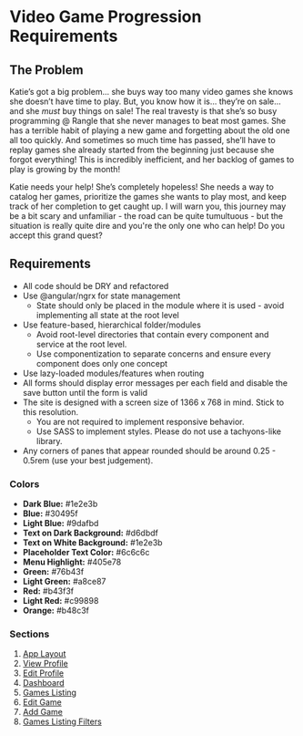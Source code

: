 # Video Game Progression Requirements

## The Problem

Katie’s got a big problem... she buys way too many video games she knows she doesn’t have
time to play. But, you know how it is... they’re on sale... and she _must_ buy things on sale!
The real travesty is that she’s so busy programming @ Rangle that she never manages to beat
most games. She has a terrible habit of playing a new game and forgetting about the old
one all too quickly. And sometimes so much time has passed, she’ll have to replay games she
already started from the beginning just because she forgot everything! This is incredibly
inefficient, and her backlog of games to play is growing by the month!

Katie needs your help! She’s completely hopeless! She needs a way to catalog her games,
prioritize the games she wants to play most, and keep track of her completion to get caught
up. I will warn you, this journey may be a bit scary and unfamiliar - the road can be
quite tumultuous - but the situation is really quite dire and you're the only one who can help! Do you accept this grand quest?

## Requirements

- All code should be DRY and refactored
- Use @angular/ngrx for state management
  - State should only be placed in the module where it is used - avoid implementing all state
    at the root level
- Use feature-based, hierarchical folder/modules
  - Avoid root-level directories that contain every component and service at the root level.
  - Use componentization to separate concerns and ensure every component does only one
    concept
- Use lazy-loaded modules/features when routing
- All forms should display error messages per each field and disable the save button until the
  form is valid
- The site is designed with a screen size of 1366 x 768 in mind. Stick to this resolution.
  - You are not required to implement responsive behavior.
  - Use SASS to implement styles. Please do not use a tachyons-like library.
- Any corners of panes that appear rounded should be around 0.25 - 0.5rem (use your best judgement).

### Colors

- **Dark Blue:** #1e2e3b
- **Blue:** #30495f
- **Light Blue:** #9dafbd
- **Text on Dark Background:** #d6dbdf
- **Text on White Background:** #1e2e3b
- **Placeholder Text Color:** #6c6c6c
- **Menu Highlight:** #405e78
- **Green:** #76b43f
- **Light Green:** #a8ce87
- **Red:** #b43f3f
- **Light Red:** #c99898
- **Orange:** #b48c3f

### Sections

1. [App Layout](user-stories/01-app-layout.md)
2. [View Profile](user-stories/02-view-profile.md)
3. [Edit Profile](user-stories/03-edit-profile.md)
4. [Dashboard](user-stories/04-dashboard.md)
5. [Games Listing](user-stories/05-game-listing.md)
6. [Edit Game](user-stories/06-game-edit.md)
7. [Add Game](user-stories/07-game-add.md)
8. [Games Listing Filters](user-stories/08-games-filters.md)
